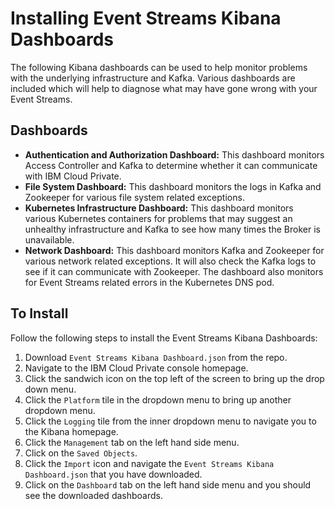 **Installing Event Streams Kibana Dashboards**
==========

The following Kibana dashboards can be used to help monitor problems with the underlying infrastructure and Kafka. Various dashboards are included which will help to diagnose what may have gone wrong with your Event Streams.

**Dashboards**
---

- **Authentication and Authorization Dashboard:** This dashboard monitors Access Controller and Kafka to determine whether it can communicate with IBM Cloud Private.
- **File System Dashboard:** This dashboard monitors the logs in Kafka and Zookeeper for various file system related exceptions.
- **Kubernetes Infrastructure Dashboard:** This dashboard monitors  various Kubernetes containers for problems that may suggest an unhealthy infrastructure and Kafka to see how many times the Broker is unavailable.
- **Network Dashboard:** This dashboard monitors Kafka and Zookeeper for various network related exceptions. It will also check the Kafka logs to see if it can communicate with Zookeeper. The dashboard also monitors for Event Streams related errors in the Kubernetes DNS pod.

**To Install**
---

Follow the following steps to install the Event Streams Kibana Dashboards:

1. Download `Event Streams Kibana Dashboard.json` from the repo.
2. Navigate to the IBM Cloud Private console homepage.
3. Click the sandwich icon on the top left of the screen to bring up the drop down menu.
4. Click the `Platform` tile in the dropdown menu to bring up another dropdown menu.
5. Click the `Logging` tile from the inner dropdown menu to navigate you to the Kibana homepage.
6. Click the `Management` tab on the left hand side menu.
7. Click on the `Saved Objects`.
8. Click the `Import` icon and navigate the `Event Streams Kibana Dashboard.json` that you have downloaded.
9. Click on the `Dashboard` tab on the left hand side menu and you should see the downloaded dashboards.
